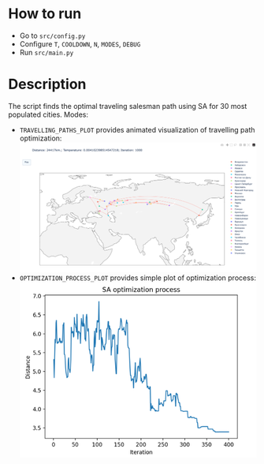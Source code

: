 # How to run
* Go to `src/config.py`
* Configure `T`, `COOLDOWN`, `N`, `MODES`, `DEBUG`
* Run `src/main.py`

# Description
The script finds the optimal traveling salesman path using SA for 30 most populated cities.
Modes:
* `TRAVELLING_PATHS_PLOT` provides animated visualization of travelling path optimization: ![img.png](media/paths.png)
* `OPTIMIZATION_PROCESS_PLOT` provides simple plot of optimization process:![img.png](media/simple_plot.png)